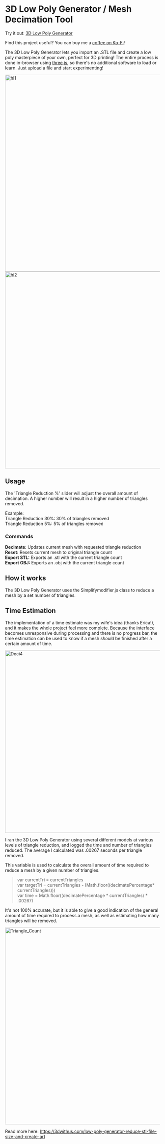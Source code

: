 # 3D Low Poly Generator / Mesh Decimation Tool

Try it out: [3D Low Poly Generator](https://lowpoly3d.xyz/)

Find this project useful? You can buy me a [coffee on Ko-Fi](https://ko-fi.com/andrewsink)!

The 3D Low Poly Generator lets you import an .STL file and create a low poly masterpiece of your own, perfect for 3D printing! The entire process is done in-browser using [three.js](https://threejs.org/), so there's no additional software to load or learn. Just upload a file and start experimenting!

<img width="640" alt="hi1" src="https://user-images.githubusercontent.com/46334898/182034633-92e4ebee-e0a1-4978-a8f4-6004796d1ea6.png">
<img width="640" alt="hi2" src="https://user-images.githubusercontent.com/46334898/182034638-24c66db0-d536-4ec3-bffb-9e5d37788038.png">


## Usage

The 'Triangle Reduction %' slider will adjust the overall amount of decimation. A higher number will result in a higher number of triangles removed.

Example: </br>
Triangle Reduction 30%: 30% of triangles removed </br>
Triangle Reduction 5%: 5% of triangles removed </br>

### Commands

**Decimate:** Updates current mesh with requested triangle reduction </br>
**Reset:** Resets current mesh to original triangle count </br>
**Export STL:** Exports an .stl with the current triangle count </br>
**Export OBJ:** Exports an .obj with the current triangle count </br>

## How it works

The 3D Low Poly Generator uses the Simplifymodifier.js class to reduce a mesh by a set number of triangles.

## Time Estimation

The implementation of a time estimate was my wife's idea (thanks Erica!), and it makes the whole project feel more complete. Because the interface becomes unresponsive during processing and there is no progress bar, the time estimation can be used to know if a mesh *should* be finished after a certain amount of time.

<img width="593" alt="Deci4" src="https://user-images.githubusercontent.com/46334898/143715994-83b3573f-56b7-44c1-b06a-227173771811.png">

I ran the 3D Low Poly Generator using several different models at various levels of triangle reduction, and logged the time and number of triangles reduced. The average I calculated was .00267 seconds per triangle removed.</br>

This variable is used to calculate the overall amount of time required to reduce a mesh by a given number of triangles. </br>

>var currentTri = currentTriangles</br>
>var targetTri = currentTriangles - (Math.floor((decimatePercentage* currentTriangles)))</br>
>var time = Math.floor((decimatePercentage * currentTriangles) * .00267)</br>

It's not 100% accurate, but it is able to give a good indication of the general amount of time required to process a mesh, as well as estimating how many triangles will be removed. 

<img width="640" alt="Triangle_Count" src="https://user-images.githubusercontent.com/46334898/182034572-620d1370-0a94-408a-99e3-04d2ef81acfb.png">

Read more here: https://3dwithus.com/low-poly-generator-reduce-stl-file-size-and-create-art
